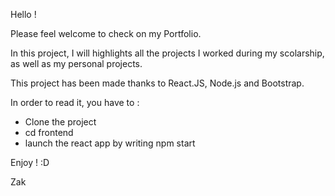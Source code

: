 Hello !

Please feel welcome to check on my Portfolio. 

In this project, I will highlights all the projects I worked during my scolarship, as well as my personal projects. 

This project has been made thanks to React.JS, Node.js and Bootstrap. 

In order to read it, you have to : 
- Clone the project
- cd frontend
- launch the react app by writing npm start

Enjoy ! :D

Zak